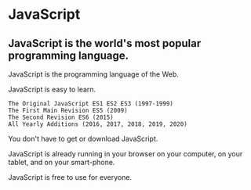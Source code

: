 # JavaScript

## JavaScript is the world's most popular programming language.

JavaScript is the programming language of the Web.

JavaScript is easy to learn.

```
The Original JavaScript ES1 ES2 ES3 (1997-1999)
The First Main Revision ES5 (2009)
The Second Revision ES6 (2015)
All Yearly Additions (2016, 2017, 2018, 2019, 2020)
```

You don't have to get or download JavaScript.

JavaScript is already running in your browser on your computer, on your tablet, and on your smart-phone.

JavaScript is free to use for everyone.
